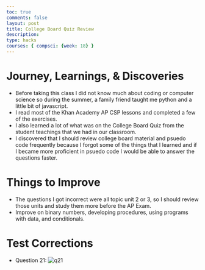```yaml
---
toc: true
comments: false
layout: post
title: College Board Quiz Review
description: 
type: hacks
courses: { compsci: {week: 18} }
---
```

# Journey, Learnings, & Discoveries
- Before taking this class I did not know much about coding or computer science so during the summer, a family friend taught me python and a little bit of javascript.
- I read most of the Khan Academy AP CSP lessons and completed a few of the exercises.
- I also learned a lot of what was on the College Board Quiz from the student teachings that we had in our classroom.
- I discovered that I should review college board material and psuedo code frequently because I forgot some of the things that I learned and if I became more proficient in psuedo code I would be able to answer the questions faster.
# Things to Improve 
- The questions I got incorrect were all topic unit 2 or 3, so I should review those units and study them more before the AP Exam.
- Improve on binary numbers, developing procedures, using programs with data, and conditionals.
# Test Corrections
- Question 21: ![q21](q21.png)


